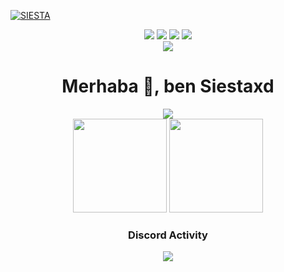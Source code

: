[![SIESTA](https://media.discordapp.net/attachments/800009379868180494/1127207824083124274/SI_ES_TA.png?width=1177&height=662)](https://github.com/siestaxd/)

<div align="center"> 
<a href="https://discord.com/users/572513937010982961" target"blank_"><img src="https://img.shields.io/badge/SIESTA%20-111111.svg?&style=for-the-badge&logo=discord&logoColor=white"></a>
<a href="https://open.spotify.com/user/2lmyi3bure5ovkwbmgjettom5" target"blank_"><img src="https://img.shields.io/badge/Spotify%20-111111.svg?&style=for-the-badge&logo=spotify&logoColor=white"></a>
<a href="https://www.youtube.com/channel/UC3AHAar8Y9EaV7y0eSyo6tQ" target"blank_"><img src="https://img.shields.io/badge/youtube%20-111111.svg?&style=for-the-badge&logo=youtube&logoColor=white"></a>
<a href="https://github.com/siestaxd" target"blank_"><img src="https://img.shields.io/badge/GitHub%20-111111.svg?&style=for-the-badge&logo=github&logoColor=white"></a>
</div>

<div align="center"> 
<a href="https://github.com/siestaxd" target"blank_"><img src="https://skillicons.dev/icons?i=html,css,js,nodejs,py,django,mongodb,mysql,vscode,ps"></a>
</div>

<h1 align="center">Merhaba 👋, ben Siestaxd</h1>
<div align="center">
<div><img src="https://komarev.com/ghpvc/?username=siestaxd&&label=PROFILE+VIEWS&color=grey&&style=for-the-badge"/></div>
<img src="https://github-readme-stats.vercel.app/api?username=siestaxd&count_private=true&hide_border=true&show_icons=true&include_all_commits=true&bg_color=0d1117&title_color=FFFFFF&text_color=9f9f9f&icon_color=FFFFFF" width="%100" height="150px">
<img src="https://github-readme-stats.vercel.app/api/top-langs/?username=siestaxd&layout=compact&theme=nord&hide_border=true&bg_color=0d1117&border_radius=6&title_color=FFFFFF" width="%100" height="150px">
</a>

<div align="center">
<h3>Discord Activity</h3>
   <a href="https://discord.com/users/572513937010982961" target="_blank">
      <img src="https://lanyard-profile-readme.vercel.app/api/572513937010982961?bg=0d1117&animated=false&hideDiscrim=false&borderRadius=31px">
   </a>
</div>
